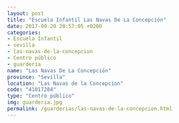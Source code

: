 ```yaml
---
layout: post
title: "Escuela Infantil Las Navas De La Concepción"
date: 2017-09-20 20:57:05 +0200
categories:
- Escuela Infantil
- sevilla
- las-navas-de-la-concepcion
- Centro público
- guarderia
name: "Las Navas De La Concepción"
province: "Sevilla"
location: "Las Navas de la Concepcion"
code: "41017284"
type: "Centro público"
img: guarderia.jpg
permalink: /guarderias/las-navas-de-la-concepcion.html
---
```

